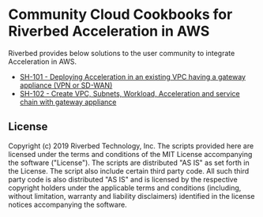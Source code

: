 # Community Cloud Cookbooks for Riverbed Acceleration in AWS

Riverbed provides below solutions to the user community to integrate Acceleration in AWS.

- [SH-101 - Deploying Acceleration in an existing VPC having a gateway appliance (VPN or SD-WAN)](./101-service-chain-gw-appliance.md)
- [SH-102 - Create VPC, Subnets, Workload, Acceleration and service chain with gateway appliance](./102-vpc-and-service-chain-gw-appliance.md)

## License

Copyright (c) 2019 Riverbed Technology, Inc.
The scripts provided here are licensed under the terms and conditions of the MIT License accompanying the software ("License"). The scripts are distributed "AS IS" as set forth in the License. The script also include certain third party code. All such third party code is also distributed "AS IS" and is licensed by the respective copyright holders under the applicable terms and conditions (including, without limitation, warranty and liability disclaimers) identified in the license notices accompanying the software.
